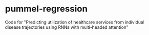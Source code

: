 # pummel-regression
Code for "Predicting utilization of healthcare services from individual disease trajectories using RNNs with multi-headed attention"

